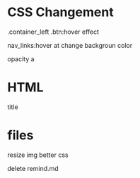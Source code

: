 # CSS Changement

.container_left .btn:hover
effect

 <!-- media width > 768px -->
nav_links:hover at 
change backgroun color

opacity a


# HTML
title

# files
resize img
better css 



delete remind.md
